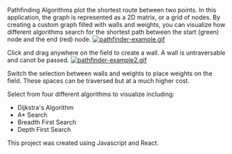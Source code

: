 Pathfinding Algorithms plot the shortest route between two points. In this application, the graph is represented as a 2D matrix, or a grid of nodes. By creating a custom graph filled with walls and weights, you can visualize how different algorithms search for the shortest path between the start (green) node and the end (red) node.
[![pathfinder-example.gif](https://imgur.com/a/ZmqVSUy)](https://imgur.com/a/ZmqVSUy)

Click and drag anywhere on the field to create a wall. A wall is untraversable and canot be passed. 
[![pathfinder-example2.gif](https://s6.gifyu.com/images/pathfinder-example2.gif)](https://gifyu.com/image/lh4F)

Switch the selection between walls and weights to place weights on the field. These spaces can be traversed but at a much higher cost.

Select from four different algorithms to visualize including:
  * Dijkstra's Algorithm
  * A* Search
  * Breadth First Search
  * Depth First Search

This project was created using Javascript and React.
